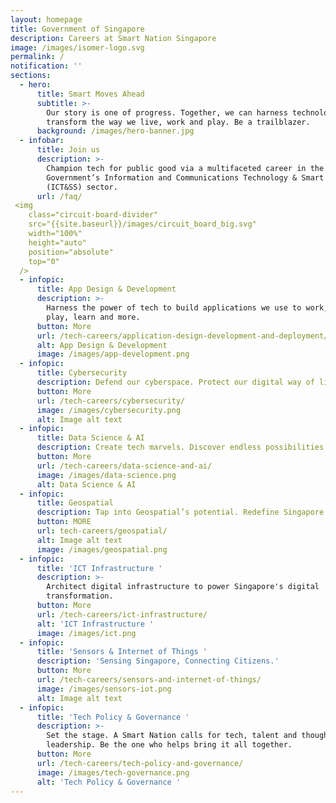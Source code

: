 ```yaml
---
layout: homepage
title: Government of Singapore
description: Careers at Smart Nation Singapore
image: /images/isomer-logo.svg
permalink: /
notification: ''
sections:
  - hero:
      title: Smart Moves Ahead
      subtitle: >-
        Our story is one of progress. Together, we can harness technology to
        transform the way we live, work and play. Be a trailblazer.
      background: /images/hero-banner.jpg
  - infobar:
      title: Join us
      description: >-
        Champion tech for public good via a multifaceted career in the Singapore
        Government’s Information and Communications Technology & Smart Systems
        (ICT&SS) sector.
      url: /faq/
 <img
    class="circuit-board-divider"
    src="{{site.baseurl}}/images/circuit_board_big.svg"
    width="100%"
    height="auto"
    position="absolute"
    top="0"
  />
  - infopic:
      title: App Design & Development
      description: >-
        Harness the power of tech to build applications we use to work, live,
        play, learn and more.
      button: More
      url: /tech-careers/application-design-development-and-deployment/
      alt: App Design & Development
      image: /images/app-development.png
  - infopic:
      title: Cybersecurity
      description: Defend our cyberspace. Protect our digital way of life.
      button: More
      url: /tech-careers/cybersecurity/
      image: /images/cybersecurity.png
      alt: Image alt text
  - infopic:
      title: Data Science & AI
      description: Create tech marvels. Discover endless possibilities with Data and AI.
      button: More
      url: /tech-careers/data-science-and-ai/
      image: /images/data-science.png
      alt: Data Science & AI
  - infopic:
      title: Geospatial
      description: Tap into Geospatial’s potential. Redefine Singapore’s landscape.
      button: MORE
      url: tech-careers/geospatial/
      alt: Image alt text
      image: /images/geospatial.png
  - infopic:
      title: 'ICT Infrastructure '
      description: >-
        Architect digital infrastructure to power Singapore's digital
        transformation. 
      button: More
      url: /tech-careers/ict-infrastructure/
      alt: 'ICT Infrastructure '
      image: /images/ict.png
  - infopic:
      title: 'Sensors & Internet of Things '
      description: 'Sensing Singapore, Connecting Citizens.'
      button: More
      url: /tech-careers/sensors-and-internet-of-things/
      image: /images/sensors-iot.png
      alt: Image alt text
  - infopic:
      title: 'Tech Policy & Governance '
      description: >-
        Set the stage. A Smart Nation calls for tech, talent and thought
        leadership. Be the one who helps bring it all together.
      button: More
      url: /tech-careers/tech-policy-and-governance/
      image: /images/tech-governance.png
      alt: 'Tech Policy & Governance '
---
```


